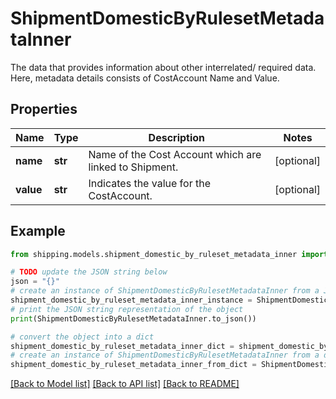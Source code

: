 # ShipmentDomesticByRulesetMetadataInner

The data that provides information about other interrelated/ required data.<br /> Here, metadata details consists of CostAccount Name and Value.

## Properties

Name | Type | Description | Notes
------------ | ------------- | ------------- | -------------
**name** | **str** | Name of the Cost Account which are linked to Shipment. | [optional] 
**value** | **str** | Indicates the value for the CostAccount. | [optional] 

## Example

```python
from shipping.models.shipment_domestic_by_ruleset_metadata_inner import ShipmentDomesticByRulesetMetadataInner

# TODO update the JSON string below
json = "{}"
# create an instance of ShipmentDomesticByRulesetMetadataInner from a JSON string
shipment_domestic_by_ruleset_metadata_inner_instance = ShipmentDomesticByRulesetMetadataInner.from_json(json)
# print the JSON string representation of the object
print(ShipmentDomesticByRulesetMetadataInner.to_json())

# convert the object into a dict
shipment_domestic_by_ruleset_metadata_inner_dict = shipment_domestic_by_ruleset_metadata_inner_instance.to_dict()
# create an instance of ShipmentDomesticByRulesetMetadataInner from a dict
shipment_domestic_by_ruleset_metadata_inner_from_dict = ShipmentDomesticByRulesetMetadataInner.from_dict(shipment_domestic_by_ruleset_metadata_inner_dict)
```
[[Back to Model list]](../README.md#documentation-for-models) [[Back to API list]](../README.md#documentation-for-api-endpoints) [[Back to README]](../README.md)


